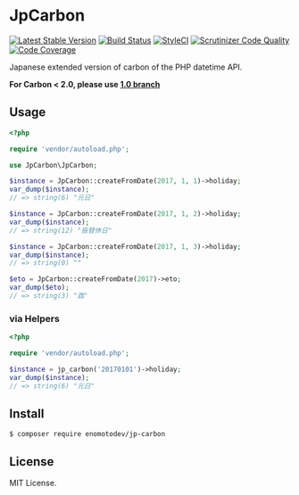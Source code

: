 # JpCarbon

[![Latest Stable Version](https://poser.pugx.org/enomotodev/jp-carbon/v/stable.png)](https://packagist.org/packages/enomotodev/jp-carbon)
[![Build Status](https://api.travis-ci.org/enomotodev/JpCarbon.svg?branch=master)](https://travis-ci.org/enomotodev/JpCarbon)
[![StyleCI](https://styleci.io/repos/104899144/shield?style=flat)](https://styleci.io/repos/104899144)
[![Scrutinizer Code Quality](https://scrutinizer-ci.com/g/enomotodev/JpCarbon/badges/quality-score.png?b=master)](https://scrutinizer-ci.com/g/enomotodev/JpCarbon)
[![Code Coverage](https://scrutinizer-ci.com/g/enomotodev/JpCarbon/badges/coverage.png?b=master)](https://scrutinizer-ci.com/g/enomotodev/JpCarbon)

Japanese extended version of carbon of the PHP datetime API.

**For Carbon < 2.0, please use [1.0 branch](https://github.com/enomotodev/JpCarbon/tree/1.0)**

## Usage

```php
<?php

require 'vendor/autoload.php';

use JpCarbon\JpCarbon;

$instance = JpCarbon::createFromDate(2017, 1, 1)->holiday;
var_dump($instance);
// => string(6) "元日"

$instance = JpCarbon::createFromDate(2017, 1, 2)->holiday;
var_dump($instance);
// => string(12) "振替休日"

$instance = JpCarbon::createFromDate(2017, 1, 3)->holiday;
var_dump($instance);
// => string(0) ""

$eto = JpCarbon::createFromDate(2017)->eto;
var_dump($eto);
// => string(3) "酉"
```

### via Helpers

```php
<?php

require 'vendor/autoload.php';

$instance = jp_carbon('20170101')->holiday;
var_dump($instance);
// => string(6) "元日"
```

## Install

```
$ composer require enomotodev/jp-carbon
```

## License

MIT License.
